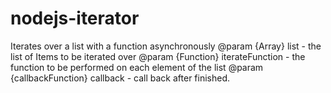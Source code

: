 # nodejs-iterator

Iterates over a list with a function asynchronously
@param {Array} list - the list of Items to be iterated over
@param {Function} iterateFunction - the function to be performed on each element of the list
@param {callbackFunction} callback - call back after finished.
